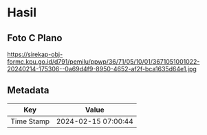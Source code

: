 # Hasil

## Foto C Plano

https://sirekap-obj-formc.kpu.go.id/d791/pemilu/ppwp/36/71/05/10/01/3671051001022-20240214-175306--0a69d4f9-8950-4652-af2f-bca1635d64e1.jpg


## Metadata

| Key        | Value               |
| ---------- | ------------------- |
| Time Stamp | 2024-02-15 07:00:44 |




